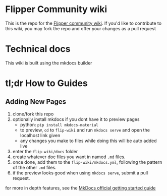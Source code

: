 # Flipper Community wiki
This is the repo for the [Flipper community wiki](https://flipper-community.github.io/flipper-community-wiki/).
If you'd like to contribute to this wiki, you may fork the repo and offer your changes as a pull request

# Technical docs
This wiki is built using the mkdocs builder

# tl;dr How to Guides

## Adding New Pages
1. clone/fork this repo
1. optionally install mkdocs if you dont have it to preview pages
    - python: `pip install mkdocs-material`
    - to preview, `cd` to `flip-wiki` and run `mkdocs serve` and open the localhost link given
    - any changes you make to files while doing this will be auto added live
1. enter the `flip-wiki/docs` folder
1. create whatever doc files you want in named `.md` files.
1. once done, add them to the `flip-wiki/mkdocs.yml`, following the pattern of the other `.md` files.
1. if the preview looks good when using `mkdocs serve`, submit a pull request. 

for more in depth features, see the [MkDocs official getting started guide](https://www.mkdocs.org/getting-started/)